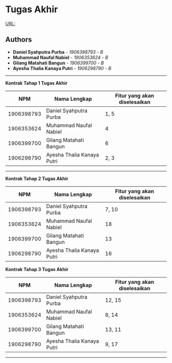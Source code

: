# Tugas Akhir

[URL: ](https://si-retail-b09.herokuapp.com/)

## Authors
* **Daniel Syahputra Purba** - *1906398793* - *B*
* **Muhammad Naufal Nabiel** - *1906353624* - *B*
* **Gilang Matahati Bangun** - *1906399700* - *B*
* **Ayesha Thalia Kanaya Putri** - *1906298790* - *B*

---
**Kontrak Tahap 1 Tugas Akhir**

| NPM | Nama Lengkap | Fitur yang akan diselesaikan  |
| ----------| --- | ---------- | 
| 1906398793 | Daniel Syahputra Purba | 1, 5 |
| 1906353624 | Muhammad Naufal Nabiel | 4 |
| 1906399700 | Gilang Matahati Bangun | 6 |
| 1906298790 | Ayesha Thalia Kanaya Putri | 2, 3 |
---

**Kontrak Tahap 2 Tugas Akhir**

| NPM | Nama Lengkap | Fitur yang akan diselesaikan  |
| ----------| --- | ---------- | 
| 1906398793 | Daniel Syahputra Purba | 7, 10 |
| 1906353624 | Muhammad Naufal Nabiel | 18 |
| 1906399700 | Gilang Matahati Bangun | 13 |
| 1906298790 | Ayesha Thalia Kanaya Putri | 16 |

**Kontrak Tahap 3 Tugas Akhir**

| NPM | Nama Lengkap | Fitur yang akan diselesaikan  |
| ----------| --- | ---------- | 
| 1906398793 | Daniel Syahputra Purba | 12, 15 |
| 1906353624 | Muhammad Naufal Nabiel | 8, 14 |
| 1906399700 | Gilang Matahati Bangun | 13, 11 |
| 1906298790 | Ayesha Thalia Kanaya Putri | 9, 17 |
---
